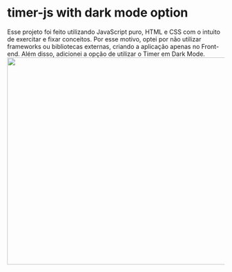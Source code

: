 # timer-js with dark mode option
Esse projeto foi feito utilizando JavaScript puro, HTML e CSS com o intuito de exercitar e fixar conceitos. Por esse motivo, optei por não utilizar frameworks ou bibliotecas externas, criando a aplicação apenas no Front-end. 
Além disso, adicionei a opção de utilizar o Timer em Dark Mode.
<img src="https://gph.is/g/4bBL9Oo" width="640" height="480"></img>
